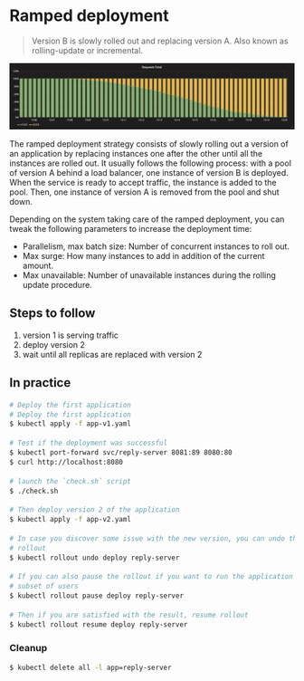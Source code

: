 Ramped deployment
=================

> Version B is slowly rolled out and replacing version A. Also known as
rolling-update or incremental.

![kubernetes ramped deployment](grafana-ramped.png)

The ramped deployment strategy consists of slowly rolling out a version of an
application by replacing instances one after the other until all the instances
are rolled out. It usually follows the following process: with a pool of version
A behind a load balancer, one instance of version B is deployed. When the
service is ready to accept traffic, the instance is added to the pool. Then, one
instance of version A is removed from the pool and shut down.

Depending on the system taking care of the ramped deployment, you can tweak the
following parameters to increase the deployment time:

- Parallelism, max batch size: Number of concurrent instances to roll out.
- Max surge: How many instances to add in addition of the current amount.
- Max unavailable: Number of unavailable instances during the rolling update
  procedure.

## Steps to follow

1. version 1 is serving traffic
1. deploy version 2
1. wait until all replicas are replaced with version 2

## In practice

```bash
# Deploy the first application
# Deploy the first application
$ kubectl apply -f app-v1.yaml

# Test if the deployment was successful
$ kubectl port-forward svc/reply-server 8081:89 8080:80
$ curl http://localhost:8080

# launch the `check.sh` script
$ ./check.sh

# Then deploy version 2 of the application
$ kubectl apply -f app-v2.yaml

# In case you discover some issue with the new version, you can undo the
# rollout
$ kubectl rollout undo deploy reply-server

# If you can also pause the rollout if you want to run the application for a
# subset of users
$ kubectl rollout pause deploy reply-server

# Then if you are satisfied with the result, resume rollout
$ kubectl rollout resume deploy reply-server
```

### Cleanup

```bash
$ kubectl delete all -l app=reply-server
```
